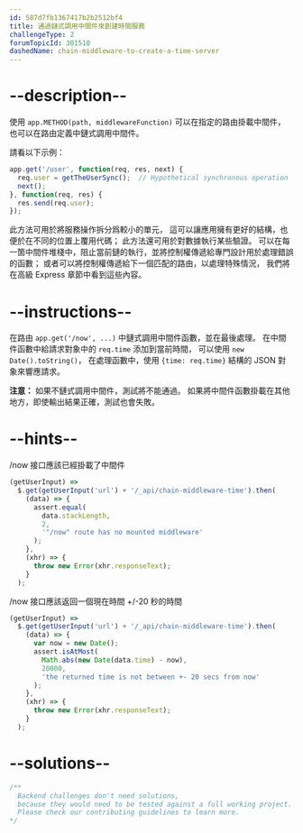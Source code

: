 ```yaml
---
id: 587d7fb1367417b2b2512bf4
title: 通過鏈式調用中間件來創建時間服務
challengeType: 2
forumTopicId: 301510
dashedName: chain-middleware-to-create-a-time-server
---
```


# --description--

使用 `app.METHOD(path, middlewareFunction)` 可以在指定的路由掛載中間件， 也可以在路由定義中鏈式調用中間件。

請看以下示例：

```js
app.get('/user', function(req, res, next) {
  req.user = getTheUserSync();  // Hypothetical synchronous operation
  next();
}, function(req, res) {
  res.send(req.user);
});
```

此方法可用於將服務操作拆分爲較小的單元， 這可以讓應用擁有更好的結構，也便於在不同的位置上覆用代碼； 此方法還可用於對數據執行某些驗證。 可以在每一箇中間件堆棧中，阻止當前鏈的執行，並將控制權傳遞給專門設計用於處理錯誤的函數； 或者可以將控制權傳遞給下一個匹配的路由，以處理特殊情況， 我們將在高級 Express 章節中看到這些內容。

# --instructions--

在路由 `app.get('/now', ...)` 中鏈式調用中間件函數，並在最後處理。 在中間件函數中給請求對象中的 `req.time` 添加到當前時間， 可以使用 `new Date().toString()`， 在處理函數中，使用 `{time: req.time}` 結構的 JSON 對象來響應請求。

**注意：** 如果不鏈式調用中間件，測試將不能通過。 如果將中間件函數掛載在其他地方，即使輸出結果正確，測試也會失敗。

# --hints--

/now 接口應該已經掛載了中間件

```js
(getUserInput) =>
  $.get(getUserInput('url') + '/_api/chain-middleware-time').then(
    (data) => {
      assert.equal(
        data.stackLength,
        2,
        '"/now" route has no mounted middleware'
      );
    },
    (xhr) => {
      throw new Error(xhr.responseText);
    }
  );
```

/now 接口應該返回一個現在時間 +/-20 秒的時間

```js
(getUserInput) =>
  $.get(getUserInput('url') + '/_api/chain-middleware-time').then(
    (data) => {
      var now = new Date();
      assert.isAtMost(
        Math.abs(new Date(data.time) - now),
        20000,
        'the returned time is not between +- 20 secs from now'
      );
    },
    (xhr) => {
      throw new Error(xhr.responseText);
    }
  );
```

# --solutions--

```js
/**
  Backend challenges don't need solutions, 
  because they would need to be tested against a full working project. 
  Please check our contributing guidelines to learn more.
*/
```
